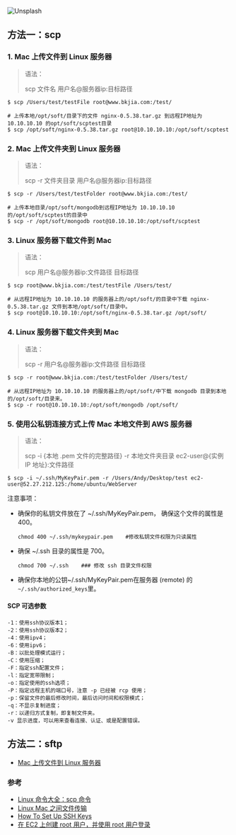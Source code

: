 ![Unsplash](http://upload-images.jianshu.io/upload_images/2648731-8bdb873858fcce6c.jpg?imageMogr2/auto-orient/strip%7CimageView2/2/w/1240)



## 方法一：scp

### 1. Mac 上传文件到 Linux 服务器

> 语法：
>
> scp 文件名 用户名@服务器ip:目标路径

```shell
$ scp /Users/test/testFile root@www.bkjia.com:/test/

# 上传本地/opt/soft/目录下的文件 nginx-0.5.38.tar.gz 到远程IP地址为 10.10.10.10 的opt/soft/scptest目录
$ scp /opt/soft/nginx-0.5.38.tar.gz root@10.10.10.10:/opt/soft/scptest
```



### 2. Mac 上传文件夹到 Linux 服务器

> 语法：
>
> scp -r 文件夹目录 用户名@服务器ip:目标路径

```shell
$ scp -r /Users/test/testFolder root@www.bkjia.com:/test/

# 上传本地目录/opt/soft/mongodb到远程IP地址为 10.10.10.10 的/opt/soft/scptest的目录中
$ scp -r /opt/soft/mongodb root@10.10.10.10:/opt/soft/scptest
```



### 3. Linux 服务器下载文件到 Mac

> 语法：
>
> scp 用户名@服务器ip:文件路径 目标路径

```shell
$ scp root@www.bkjia.com:/test/testFile /Users/test/

# 从远程IP地址为 10.10.10.10 的服务器上的/opt/soft/的目录中下载 nginx-0.5.38.tar.gz 文件到本地/opt/soft/目录中。
$ scp root@10.10.10.10:/opt/soft/nginx-0.5.38.tar.gz /opt/soft/
```




### 4. Linux 服务器下载文件夹到 Mac

> 语法：
>
> scp -r 用户名@服务器ip:文件路径 目标路径

```shell
$ scp -r root@www.bkjia.com:/test/testFolder /Users/test/

# 从远程IP地址为 10.10.10.10 的服务器上的/opt/soft/中下载 mongodb 目录到本地的/opt/soft/目录来。
$ scp -r root@10.10.10.10:/opt/soft/mongodb /opt/soft/
```



### 5. 使用公私钥连接方式上传 Mac 本地文件到 AWS 服务器 

> 语法：
>
> scp -i {本地 .pem 文件的完整路径}  -r 本地文件夹目录 ec2-user@{实例 IP 地址}:文件路径

```shell
$ scp -i ~/.ssh/MyKeyPair.pem -r /Users/Andy/Desktop/test ec2-user@52.27.212.125:/home/ubuntu/WebServer
```

注意事项：

* 确保你的私钥文件放在了 ~/.ssh/MyKeyPair.pem， 确保这个文件的属性是 400。

  ```shell
  chmod 400 ~/.ssh/mykeypair.pem    #修改私钥文件权限为只读属性
  ```

* 确保 ~/.ssh 目录的属性是 700。

  ```shell
  chmod 700 ~/.ssh    ### 修改 ssh 目录文件权限
  ```

* 确保你本地的公钥~/.ssh/MyKeyPair.pem在服务器 (remote) 的`~/.ssh/authorized_keys`里。



#### SCP 可选参数

```
-1：使用ssh协议版本1；
-2：使用ssh协议版本2；
-4：使用ipv4；
-6：使用ipv6；
-B：以批处理模式运行；
-C：使用压缩；
-F：指定ssh配置文件；
-l：指定宽带限制；
-o：指定使用的ssh选项；
-P：指定远程主机的端口号，注意 -p 已经被 rcp 使用；
-p：保留文件的最后修改时间，最后访问时间和权限模式；
-q：不显示复制进度；
-r：以递归方式复制，即复制文件夹。
-v 显示进度，可以用来查看连接、认证、或是配置错误。
```



## 方法二：sftp

* [Mac 上传文件到 Linux 服务器](https://www.jianshu.com/p/1afd25e7459d)



### 参考

* [Linux 命令大全：scp 命令](http://man.linuxde.net/scp)
* [Linux Mac 之间文件传输](https://yq.aliyun.com/articles/7949)
* [How To Set Up SSH Keys](https://www.digitalocean.com/community/tutorials/how-to-set-up-ssh-keys--2)
* [在 EC2 上创建 root 用户，并使用 root 用户登录](http://www.wangchao.info/1137.html)
